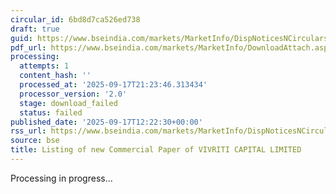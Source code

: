 ```yaml
---
circular_id: 6bd8d7ca526ed738
draft: true
guid: https://www.bseindia.com/markets/MarketInfo/DispNoticesNCirculars.aspx?Noticeid={BFA8F929-5270-46D3-ADD7-CB5516930895}&noticeno=20250917-37&dt=09/17/2025&icount=37&totcount=57&flag=0
pdf_url: https://www.bseindia.com/markets/MarketInfo/DownloadAttach.aspx?id=20250917-37&attachedId=
processing:
  attempts: 1
  content_hash: ''
  processed_at: '2025-09-17T21:23:46.313434'
  processor_version: '2.0'
  stage: download_failed
  status: failed
published_date: '2025-09-17T12:22:30+00:00'
rss_url: https://www.bseindia.com/markets/MarketInfo/DispNoticesNCirculars.aspx?Noticeid={BFA8F929-5270-46D3-ADD7-CB5516930895}&noticeno=20250917-37&dt=09/17/2025&icount=37&totcount=57&flag=0
source: bse
title: Listing of new Commercial Paper of VIVRITI CAPITAL LIMITED
---
```


Processing in progress...